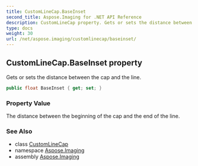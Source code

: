 ```yaml
---
title: CustomLineCap.BaseInset
second_title: Aspose.Imaging for .NET API Reference
description: CustomLineCap property. Gets or sets the distance between the cap and the line
type: docs
weight: 30
url: /net/aspose.imaging/customlinecap/baseinset/
---
```

## CustomLineCap.BaseInset property

Gets or sets the distance between the cap and the line.

```csharp
public float BaseInset { get; set; }
```

### Property Value

The distance between the beginning of the cap and the end of the line.

### See Also

* class [CustomLineCap](../)
* namespace [Aspose.Imaging](../../customlinecap/)
* assembly [Aspose.Imaging](../../../)


